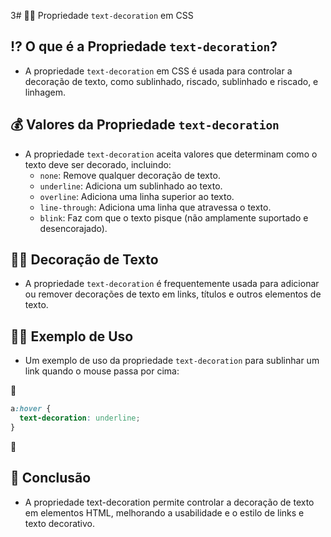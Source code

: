 3# 🥻📝 Propriedade `text-decoration` em CSS

## ⁉ O que é a Propriedade `text-decoration`?
- A propriedade `text-decoration` em CSS é usada para controlar a decoração de texto, como sublinhado, riscado, sublinhado e riscado, e linhagem.

## 💰 Valores da Propriedade `text-decoration`
- A propriedade `text-decoration` aceita valores que determinam como o texto deve ser decorado, incluindo:
  - `none`: Remove qualquer decoração de texto.
  - `underline`: Adiciona um sublinhado ao texto.
  - `overline`: Adiciona uma linha superior ao texto.
  - `line-through`: Adiciona uma linha que atravessa o texto.
  - `blink`: Faz com que o texto pisque (não amplamente suportado e desencorajado).

## 🥻📝 Decoração de Texto
- A propriedade `text-decoration` é frequentemente usada para adicionar ou remover decorações de texto em links, títulos e outros elementos de texto.

## 👩‍🏫 Exemplo de Uso
- Um exemplo de uso da propriedade `text-decoration` para sublinhar um link quando o mouse passa por cima:

📌

  ```css
  a:hover {
    text-decoration: underline;
  }
  ```

📌

## 🎨 Conclusão
- A propriedade text-decoration permite controlar a decoração de texto em elementos HTML, melhorando a usabilidade e o estilo de links e texto decorativo.
